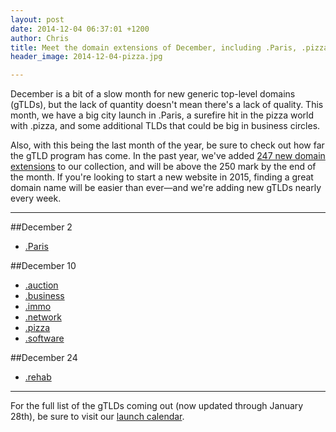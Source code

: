 ```yaml
---
layout: post
date: 2014-12-04 06:37:01 +1200
author: Chris
title: Meet the domain extensions of December, including .Paris, .pizza, and .business
header_image: 2014-12-04-pizza.jpg

---
```


<!-- excerpt -->

December is a bit of a slow month for new generic top-level domains (gTLDs), but the lack of quantity doesn't mean there's a lack of quality. This month, we have a big city launch in .Paris, a surefire hit in the pizza world with .pizza, and some additional TLDs that could be big in business circles. 

Also, with this being the last month of the year, be sure to check out how far the gTLD program has come. In the past year, we've added [247 new domain extensions](https://iwantmyname.com/domains/new-gtld-domain-extensions) to our collection, and will be above the 250 mark by the end of the month. If you're looking to start a new website in 2015, finding a great domain name will be easier than ever—and we're adding new gTLDs nearly every week. 

<!-- /excerpt -->

***

##December 2

+ [.Paris](https://iwantmyname.com/domains/dot-paris)

##December 10

+ [.auction](https://iwantmyname.com/domains/dot-auction)
+ [.business](https://iwantmyname.com/domains/dot-business)
+ [.immo](https://iwantmyname.com/domains/dot-immo)
+ [.network](https://iwantmyname.com/domains/dot-network)
+ [.pizza](https://iwantmyname.com/domains/dot-pizza)
+ [.software](https://iwantmyname.com/domains/dot-software)

##December 24

+ [.rehab](https://iwantmyname.com/domains/dot-rehab)

***

For the full list of the gTLDs coming out (now updated through January 28th), be sure to visit our [launch calendar](https://iwantmyname.com/domains/new-gtld-launch-dates).

